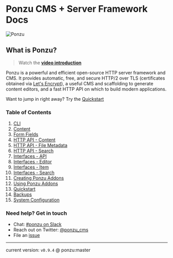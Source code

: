 # Ponzu CMS + Server Framework Docs

![Ponzu](/images/ponzu-banner.png)

## What is Ponzu?

> Watch the [**video introduction**](https://www.youtube.com/watch?v=T_1ncPoLgrg)

Ponzu is a powerful and efficient open-source HTTP server framework and CMS. It 
provides automatic, free, and secure HTTP/2 over TLS (certificates obtained via 
[Let's Encrypt](https://letsencrypt.org)), a useful CMS and scaffolding to generate 
content editors, and a fast HTTP API on which to build modern applications.

Want to jump in right away? Try the [Quickstart](/Quickstart/Overview)

### Table of Contents

1. [CLI](/CLI/General-Usage/)
2. [Content](/Content/An-Overview)
3. [Form Fields](/Form-Fields/HTML-Inputs)
4. [HTTP API - Content](/HTTP-APIs/Content)
5. [HTTP API - File Metadata](/HTTP-APIs/File-Metadata)
6. [HTTP API - Search](/HTTP-APIs/Search)
7. [Interfaces - API](/Interfaces/API)
8. [Interfaces - Editor](/Interfaces/Editor)
9. [Interfaces - Item](/Interfaces/Item)
10. [Interfaces - Search](/Interfaces/Search)
11. [Creating Ponzu Addons](/Ponzu-Addons/Creating-Addons)
12. [Using Ponzu Addons](/Ponzu-Addons/Using-Addons)
13. [Quickstart](/Quickstart/Overview)
14. [Backups](/Running-Backups/Backups)
15. [System Configuration](/System-Configuration/Settings)


### Need help? Get in touch
- Chat: [#ponzu on Slack](https://gophers.slack.com/messages/C3TBV356D)
- Reach out on Twitter: [@ponzu_cms](https://twitter.com/ponzu_cms)
- File an [issue](https://github.com/ponzu-cms/ponzu/issues)

---
current version: `v0.9.4` @ ponzu:master
